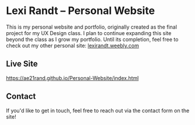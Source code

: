 # Lexi Randt – Personal Website 

This is my personal website and portfolio, originally created as the final project for my UX Design class. 
I plan to continue expanding this site beyond the class as I grow my portfolio.
Until its completion, feel free to check out my other personal site: 
[lexirandt.weebly.com](https://lexirandt.weebly.com)

## Live Site
https://ae21rand.github.io/Personal-Website/index.html

## Contact
If you'd like to get in touch, feel free to reach out via the contact form on the site!
